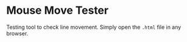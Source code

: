 # Mouse Move Tester

Testing tool to check line movement.
Simply open the `.html` file in any browser.
